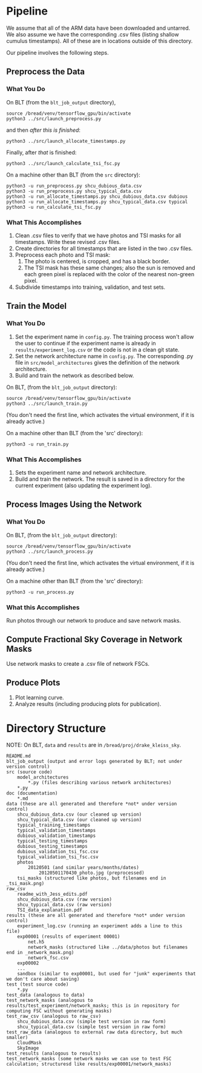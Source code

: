 # Pipeline

We assume that all of the ARM data have been downloaded and untarred. We also assume we have the corresponding .csv
files (listing shallow cumulus timestamps). All of these are in locations outside of this directory.

Our pipeline involves the following steps.

## Preprocess the Data

### What You Do

On BLT (from the `blt_job_output` directory),

```
source /bread/venv/tensorflow_gpu/bin/activate
python3 ../src/launch_preprocess.py
```

and then *after this is finished*:

```
python3 ../src/launch_allocate_timestamps.py
```

Finally, after *that* is finished:

```
python3 ../src/launch_calculate_tsi_fsc.py
```

On a machine other than BLT (from the `src` directory):

```
python3 -u run_preprocess.py shcu_dubious_data.csv
python3 -u run_preprocess.py shcu_typical_data.csv
python3 -u run_allocate_timestamps.py shcu_dubious_data.csv dubious
python3 -u run_allocate_timestamps.py shcu_typical_data.csv typical
python3 -u run_calculate_tsi_fsc.py
```

### What This Accomplishes

1. Clean .csv files to verify that we have photos and TSI masks for all timestamps. Write these revised .csv files.
1. Create directories for all timestamps that are listed in the two .csv files.
1. Preprocess each photo and TSI mask:
   1. The photo is centered, is cropped, and has a black border.
   1. The TSI mask has these same changes; also the sun is removed and each green pixel is replaced with the color of
   the nearest non-green pixel.
1. Subdivide timestamps into training, validation, and test sets.

## Train the Model

### What You Do

1. Set the experiment name in `config.py`. The training process won't allow
   the user to continue if the experiment name is already in `results/experiment_log.csv` or the code is not in a
   clean git state.
1. Set the network architecture name in `config.py`. The corresponding .py file in `src/model_architectures` gives the
   definition of the network architecture.
1. Build and train the network as described below.

On BLT, (from the `blt_job_output` directory):

```
source /bread/venv/tensorflow_gpu/bin/activate
python3 ../src/launch_train.py
```

(You don't need the first line, which activates the virtual environment, if it is already active.)

On a machine other than BLT (from the 'src' directory):

```
python3 -u run_train.py
```

### What This Accomplishes

1. Sets the experiment name and network architecture.
1. Build and train the network. The result is saved in a directory for the current experiment (also updating the
   experiment log).

## Process Images Using the Network

### What You Do

On BLT, (from the `blt_job_output` directory):

```
source /bread/venv/tensorflow_gpu/bin/activate
python3 ../src/launch_process.py
```

(You don't need the first line, which activates the virtual environment, if it is already active.)

On a machine other than BLT (from the 'src' directory):

```
python3 -u run_process.py
```

### What this Accomplishes

Run photos through our network to produce and save network masks.
   
## Compute Fractional Sky Coverage in Network Masks

Use network masks to create a .csv file of network FSCs.

## Produce Plots

1. Plot learning curve.
1. Analyze results (including producing plots for publication).

# Directory Structure

NOTE: On BLT, `data` and `results` are in `/bread/proj/drake_kleiss_sky`.

```
README.md
blt_job_output (output and error logs generated by BLT; not under version control)
src (source code)
    model_architectures
        *.py (files describing various network architectures)
    *.py
doc (documentation)
    *.md
data (these are all generated and therefore *not* under version control)
    shcu_dubious_data.csv (our cleaned up version)
    shcu_typical_data.csv (our cleaned up version)
    typical_training_timestamps
    typical_validation_timestamps
    dubious_validation_timestamps
    typical_testing_timestamps
    dubious_testing_timestamps
    dubious_validation_tsi_fsc.csv
    typical_validation_tsi_fsc.csv
    photos
        20120501 (and similar years/months/dates)
            20120501170430_photo.jpg (preprocessed)
    tsi_masks (structured like photos, but filenames end in _tsi_mask.png)
raw_csv
    readme_with_Jess_edits.pdf
    shcu_dubious_data.csv (raw version)
    shcu_typical_data.csv (raw version)
    TSI_data_explanation.pdf
results (these are all generated and therefore *not* under version control)
    experiment_log.csv (running an experiment adds a line to this file)
    exp00001 (results of experiment 00001)
        net.h5
        network_masks (structured like ../data/photos but filenames end in _network_mask.png)
        network_fsc.csv
    exp00002
    ...
    sandbox (similar to exp00001, but used for "junk" experiments that we don't care about saving)
test (test source code)
    *.py
test_data (analogous to data)
test_network_masks (analogous to results/test_experiment/network_masks; this is in repository for computing FSC without generating masks)
test_raw_csv (analogous to raw_csv)
    shcu_dubious_data.csv (simple test version in raw form)
    shcu_typical_data.csv (simple test version in raw form)
test_raw_data (analogous to external raw data directory, but much smaller)
    CloudMask
    SkyImage
test_results (analogous to results)
test_network_masks (some network masks we can use to test FSC calculation; structuresd like results/exp00001/network_masks)
```